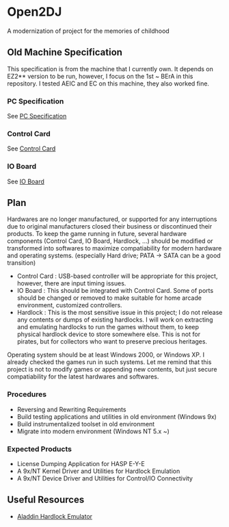 # Open2DJ

A modernization of project for the memories of childhood

## Old Machine Specification

This specification is from the machine that I currently own. It depends on EZ2** version to be run, however, I focus on the 1st ~ BErA in this repository. I tested AEIC and EC on this machine, they also worked fine.

### PC Specification

See [PC Specification](docs/PC_SPECS.md)

### Control Card

See [Control Card](docs/CONTROL_CARD.md)

### IO Board

See [IO Board](docs/IO_BOARD.md)

## Plan

Hardwares are no longer manufactured, or supported for any interruptions due to original manufacturers closed their business or discontinued their products. To keep the game running in future, several hardware components (Control Card, IO Board, Hardlock, ...) should be modified or transformed into softwares to maximize compatiability for modern hardware and operating systems. (especially Hard drive; PATA -> SATA can be a good transition)

* Control Card : USB-based controller will be appropriate for this project, however, there are input timing issues.
* IO Board : This should be integrated with Control Card. Some of ports should be changed or removed to make suitable for home arcade environment, customized controllers.
* Hardlock : This is the most sensitive issue in this project; I do not release any contents or dumps of existing hardlocks. I will work on extracting and emulating hardlocks to run the games without them, to keep physical hardlock device to store somewhere else. This is not for pirates, but for collectors who want to preserve precious heritages.

Operating system should be at least Windows 2000, or Windows XP. I already checked the games run in such systems. Let me remind that this project is not to modify games or appending new contents, but just secure compatiability for the latest hardwares and softwares.

### Procedures

* Reversing and Rewriting Requirements
* Build testing applications and utilities in old environment (Windows 9x)
* Build instrumentalized toolset in old environment
* Migrate into modern environment (Windows NT 5.x ~)

### Expected Products

* License Dumping Application for HASP E-Y-E
* A 9x/NT Kernel Driver and Utilities for Hardlock Emulation
* A 9x/NT Device Driver and Utilities for Control/IO Connectivity

## Useful Resources
* [Aladdin Hardlock Emulator](https://www.brstudio.com/wf/dongles/aladdin-hardlock-emulator/)
